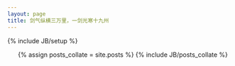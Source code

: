 ```yaml
---
layout: page
title: 剑气纵横三万里，一剑光寒十九州
---
```

{% include JB/setup %}

<ul class="content">
 	{% assign posts_collate = site.posts %}
 	{% include JB/posts_collate %}
</ul>